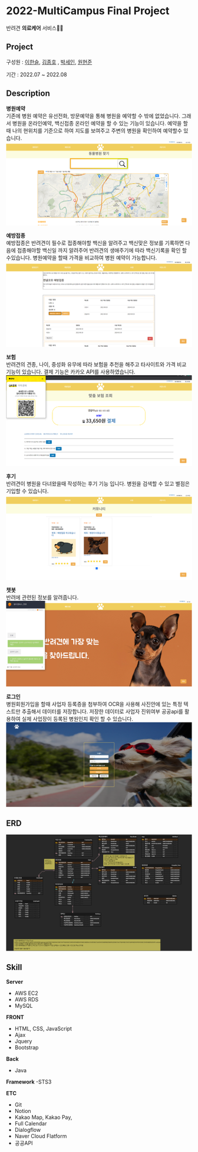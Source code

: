 # 2022-MultiCampus Final Project

반려견  **의료케어** 서비스🐶🐱

## Project
구성원 :  [이한슬](https://github.com/YiHanSeul ), [김종호](https://github.com/Jdankk) , [박세인](https://github.com/sein18), [원현준](https://github.com/HyunJun123456)  

기간 :  2022.07 ~ 2022.08

## Description
**병원예약**  
기존에 병원 예약은 유선전화, 방문예약을 통해 병원을 예약할 수 밖에 없었습니다.
그래서 병원을 온라인예약, 백신접종 온라인 예약을 할 수 있는 기능이 있습니다.
예약을 할때 나의 현위치를 기준으로 하여 지도를 보여주고 주변의 병원을 확인하여 예약할수 있습니다.
![병원예약](https://github.com/YiHanSeul/multiFinalPJT/blob/master/%ED%99%94%EB%A9%B4%EC%82%AC%EC%A7%84/%ED%99%94%EB%A9%B4%20%EC%BA%A1%EC%B2%98%202022-08-19%20173038.png "병원 예약 지도")

**예방접종**  
예방접종은 반려견이 필수로 접종해야할 백신을 알려주고 백신맞은 정보를 기록하면 
다음에 접종해야할 백신일 까지 알려주어 반려견의 생애주기에 따라 백신기록을 확인 할 수있습니다.
병원예약을 할때 가격을 비교하여 병원 예약이 가능합니다.
![예방접종](https://github.com/YiHanSeul/multiFinalPJT/blob/master/%ED%99%94%EB%A9%B4%EC%82%AC%EC%A7%84/%ED%99%94%EB%A9%B4%20%EC%BA%A1%EC%B2%98%202022-08-19%20174755.png "백신예방접종")

**보험**  
반려견의 견종, 나이, 중성화 유무에 따라 보험을 추천을 해주고 타사이트와 가격 비교 기능이 있습니다.
결제 기능은 카카오 API를 사용하였습니다.
![보험](https://github.com/YiHanSeul/multiFinalPJT/blob/master/%ED%99%94%EB%A9%B4%EC%82%AC%EC%A7%84/%ED%99%94%EB%A9%B4%20%EC%BA%A1%EC%B2%98%202022-08-19%20174125.png "보험 추천기능")

**후기**  
반려견이 병원을 다녀왔을때 작성하는 후기 기능 입니다.
병원을 검색할 수 있고 별점은 기입할 수 있습니다.
![커뮤니티](https://github.com/YiHanSeul/multiFinalPJT/blob/master/%ED%99%94%EB%A9%B4%EC%82%AC%EC%A7%84/%ED%99%94%EB%A9%B4%20%EC%BA%A1%EC%B2%98%202022-08-19%20173414.png "병원 후기")

**챗봇**  
반려에 관련된 정보를 알려줍니다.
![챗봇](https://github.com/YiHanSeul/multiFinalPJT/blob/master/%ED%99%94%EB%A9%B4%EC%82%AC%EC%A7%84/%ED%99%94%EB%A9%B4%20%EC%BA%A1%EC%B2%98%202022-08-19%20174548.png "챗봇")

**로그인**  
병원회원가입을 할때 사업자 등록증을 첨부하여 OCR을 사용해 사진안에 있는 특정 텍스트만 추출해서
데이터를 저장합니다. 저장한 데이터로 사업자 진위여부 공공api를 활용하여 실제 사업장이 등록된 병원인지
확인 할 수 있습니다.
![로그인](https://github.com/YiHanSeul/multiFinalPJT/blob/master/%ED%99%94%EB%A9%B4%EC%82%AC%EC%A7%84/%ED%99%94%EB%A9%B4%20%EC%BA%A1%EC%B2%98%202022-08-19%20174418.png "로그인")


## ERD
![ERD](https://github.com/YiHanSeul/multiFinalPJT/blob/master/%EB%B0%9C%ED%91%9C%EC%9E%90%EB%A3%8C/ERD.png)


## Skill
**Server**
- AWS EC2
- AWS RDS
- MySQL

**FRONT**
- HTML, CSS, JavaScript
- Ajax
- Jquery
- Bootstrap

**Back**
- Java

**Framework**
-STS3

**ETC**
- Git
- Notion
- Kakao Map, Kakao Pay, 
- Full Calendar
- Dialogflow
- Naver Cloud Flatform
- 공공API

